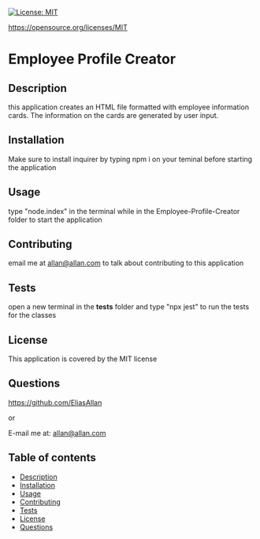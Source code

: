 [![License: MIT](https://img.shields.io/badge/License-MIT-yellow.svg)](https://opensource.org/licenses/MIT)

https://opensource.org/licenses/MIT

# Employee Profile Creator

## Description 
this application creates an HTML file formatted with employee information cards. The information on the cards are generated by user input.

## Installation  
Make sure to install inquirer by typing npm i on your teminal before starting the application

## Usage  
type "node.index" in the terminal while in the Employee-Profile-Creator folder to start the application

## Contributing 
email me at allan@allan.com to talk about contributing to this application

## Tests
open a new terminal in the __tests__ folder and type "npx jest" to run the tests for the classes

## License
This application is covered by the MIT license

## Questions
https://github.com/EliasAllan

or

E-mail me at: allan@allan.com

## Table of contents
- [Description](#description)
- [Installation](#installation)
- [Usage](#usage)
- [Contributing](#contributing)
- [Tests](#tests)
- [License](#license)
- [Questions](#questions)
